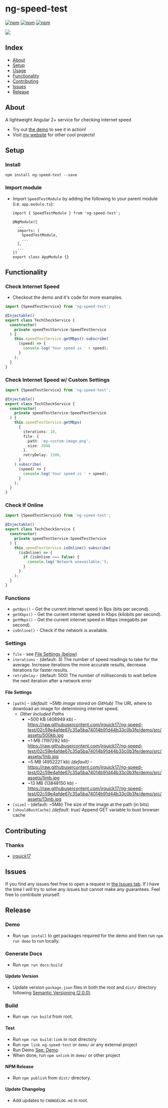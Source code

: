 # ng-speed-test #

[![npm](https://img.shields.io/npm/l/ng-speed-test.svg)](https://www.npmjs.com/package/ng-speed-test/)
[![npm](https://img.shields.io/npm/dt/ng-speed-test.svg)](https://www.npmjs.com/package/ng-speed-test)
[![npm](https://img.shields.io/npm/dm/ng-speed-test.svg)](https://www.npmjs.com/package/ng-speed-test)

![](example.gif)

## Index ##

* [About](#about)
* [Setup](#setup)
* [Usage](#usage)
* [Functionality](#functionality)
* [Contributing](#contributing)
* [Issues](#issues)
* [Release](#release)

## About ## 

A lightweight Angular 2+ service for checking internet speed  

* Try out [the demo](https://ng-speed-test.jrquick.com) to see it in action!
* Visit [my website](https://jrquick.com) for other cool projects!

## Setup ##

### Install ###

```
npm install ng-speed-test --save
```

### Import module ###

* Import `SpeedTestModule` by adding the following to your parent module (i.e. `app.module.ts`):

    ```
    import { SpeedTestModule } from 'ng-speed-test';

    @NgModule({
      ...
      imports: [
        SpeedTestModule,
        ...
      ],
      ...
    })
    export class AppModule {}
    ```
  
## Functionality ##

### Check Internet Speed ###

* Checkout the demo and it's code for more examples.

```typescript
import {SpeedTestService} from 'ng-speed-test';

@Injectable()
export class TechCheckService {
  constructor(
    private speedTestService:SpeedTestService
  ) {
    this.speedTestService.getMbps().subscribe(
      (speed) => {
        console.log('Your speed is ' + speed);
      }
    );
  }
}
```

### Check Internet Speed w/ Custom Settings

```typescript
import {SpeedTestService} from 'ng-speed-test';

@Injectable()
export class TechCheckService {
  constructor(
    private speedTestService:SpeedTestService
  ) {
    this.speedTestService.getMbps(
      {
        iterations: 10,
        file: {
          path: 'my-custom-image.png',
          size: 2048
        },
        retryDelay: 1500,
      }
    ).subscribe(
      (speed) => {
        console.log('Your speed is ' + speed);
      }
    );
  }
}
```

### Check If Online ###

```typescript
import {SpeedTestService} from 'ng-speed-test';

@Injectable()
export class TechCheckService {
  constructor(
    private speedTestService:SpeedTestService
  ) {
    this.speedTestService.isOnline().subscribe(
      (isOnline) => {
        if (isOnline === false) {
          console.log('Network unavailable.');
        }
      }
    );
  }
}
```

### Functions ###

* `getBps()` - Get the current internet speed in Bps (bits per second).
* `getKbps()` - Get the current internet speed in Kbps (kilobits per second).
* `getMbps()` - Get the current internet speed in Mbps (megabits per second).
* `isOnline()` - Check if the network is available.

### Settings ###

* `file` - see [File Settings (below)](#file-settings)
* `iterations` - (default: 3) The number of speed readings to take for the average. 
Increase iterations the more accurate results, decrease iterations for faster results.
* `retryDelay` - (default: 500) The number of milliseconds to wait before the next iteration after a network error

#### File Settings ####

* `[path]` - *(default: ~5Mb image stored on GitHub)* The URL where to download an image for determining internet speed. 
  * *Other Included Paths* 
    * ~500 KB (408949 kb) - https://raw.githubusercontent.com/jrquick17/ng-speed-test/02c59e4afde67c35a5ba74014b91d44b33c0b3fe/demo/src/assets/500kb.jpg
    * ~1 MB (1197292 kb)- https://raw.githubusercontent.com/jrquick17/ng-speed-test/02c59e4afde67c35a5ba74014b91d44b33c0b3fe/demo/src/assets/1mb.jpg
    * ~5 MB (4952221 kb) *(default)* - https://raw.githubusercontent.com/jrquick17/ng-speed-test/02c59e4afde67c35a5ba74014b91d44b33c0b3fe/demo/src/assets/5mb.jpg
    * ~13 MB (13848150 kb) - https://raw.githubusercontent.com/jrquick17/ng-speed-test/02c59e4afde67c35a5ba74014b91d44b33c0b3fe/demo/src/assets/13mb.jpg
* `[size]` - (default: ~5Mb) The size of the image at the path (in bits)
* `[shouldBustCache]` *(default: true)* Append GET variable to bust browser cache

## Contributing ##

### Thanks ###

* [jrquick17](https://github.com/jrquick17)

## Issues ##

If you find any issues feel free to open a request in [the Issues tab](https://github.com/jrquick17/ng-speed-test/issues). If I have the time I will try to solve any issues but cannot make any guarantees. Feel free to contribute yourself.

## Release ##

### Demo ###
    
* Run `npm install` to get packages required for the demo and then run `npm run demo` to run locally.

### Generate Docs ###

* Run `npm run docs:build`

#### Update Version ###
    
* Update version `package.json` files in both the root and `dist/` directory following [Semantic Versioning (2.0.0)](https://semver.org/).

### Build ###

* Run `npm run build` from root.

#### Test ####

* Run `npm run build:link` in root directory
* Run `npm link ng-speed-test` or `demo/` or any external project
* Run Demo [See: Demo](#demo)
* When done, run `npm unlink` in `demo/` or other project

#### NPM Release ####

* Run `npm publish` from `dist/` directory.

#### Update Changelog ####

* Add updates to `CHANGELOG.md` in root.
